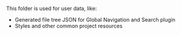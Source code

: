 This folder is used for user data, like:

* Generated file tree JSON for Global Navigation and Search plugin
* Styles and other common project resources